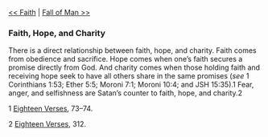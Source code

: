 [<< Faith](Faith.md)  |  [Fall of Man >>](Fall%20of%20Man.md)

### Faith, Hope, and Charity
There is a direct relationship between faith, hope, and charity. Faith comes from obedience and sacrifice. Hope comes when one’s faith secures a promise directly from God. And charity comes when those holding faith and receiving hope seek to have all others share in the same promises (*see* 1 Corinthians 1:53; Ether 5:5; Moroni 7:1; Moroni 10:4; and JSH 15:35).1 Fear, anger, and selfishness are Satan’s counter to faith, hope, and charity.2



1
[Eighteen Verses](#), 73–74.


2
[Eighteen Verses](#), 312.